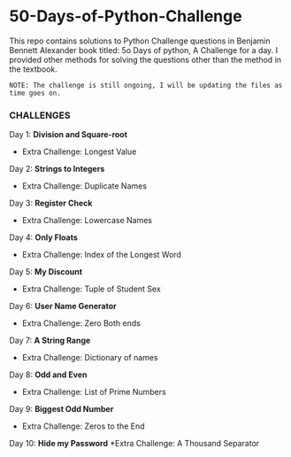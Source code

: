 # 50-Days-of-Python-Challenge
This repo contains solutions to Python Challenge questions in Benjamin Bennett Alexander book titled: 5o Days of python, A Challenge for a day.
I provided other methods for solving the questions other than the method in the textbook.

`NOTE: The challenge is still ongoing, I will be updating the files as time goes on.`

### CHALLENGES

Day 1: **Division and Square-root** 
* Extra Challenge: Longest Value 

Day 2: **Strings to Integers** 
* Extra Challenge: Duplicate Names 

Day 3: **Register Check**
* Extra Challenge: Lowercase Names

Day 4: **Only Floats** 
* Extra Challenge: Index of the Longest Word

Day 5: **My Discount** 
* Extra Challenge: Tuple of Student Sex 

Day 6: **User Name Generator**
* Extra Challenge: Zero Both ends

Day 7: **A String Range**
* Extra Challenge: Dictionary of names

Day 8: **Odd and Even**
* Extra Challenge: List of Prime Numbers 

Day 9: **Biggest Odd Number**
* Extra Challenge: Zeros to the End

Day 10: **Hide my Password**
*Extra Challenge: A Thousand Separator
